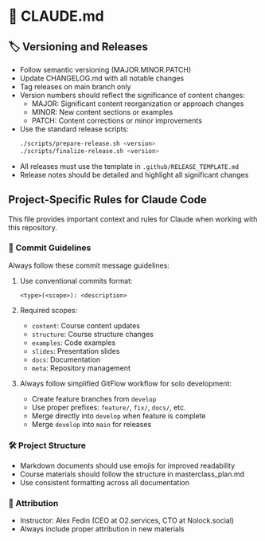 # 🤖 CLAUDE.md

## 🏷️ Versioning and Releases

- Follow semantic versioning (MAJOR.MINOR.PATCH)
- Update CHANGELOG.md with all notable changes
- Tag releases on main branch only
- Version numbers should reflect the significance of content changes:
  - MAJOR: Significant content reorganization or approach changes
  - MINOR: New content sections or examples
  - PATCH: Content corrections or minor improvements
- Use the standard release scripts:
  ```bash
  ./scripts/prepare-release.sh <version>
  ./scripts/finalize-release.sh <version>
  ```
- All releases must use the template in `.github/RELEASE_TEMPLATE.md`
- Release notes should be detailed and highlight all significant changes

## Project-Specific Rules for Claude Code

This file provides important context and rules for Claude when working with this repository.

### 📝 Commit Guidelines

Always follow these commit message guidelines:

1. Use conventional commits format:
   ```
   <type>(<scope>): <description>
   ```

2. Required scopes:
   - `content`: Course content updates
   - `structure`: Course structure changes
   - `examples`: Code examples
   - `slides`: Presentation slides
   - `docs`: Documentation
   - `meta`: Repository management

3. Always follow simplified GitFlow workflow for solo development:
   - Create feature branches from `develop`
   - Use proper prefixes: `feature/`, `fix/`, `docs/`, etc.
   - Merge directly into `develop` when feature is complete
   - Merge `develop` into `main` for releases

### 🛠️ Project Structure

- Markdown documents should use emojis for improved readability
- Course materials should follow the structure in masterclass_plan.md
- Use consistent formatting across all documentation

### 👤 Attribution

- Instructor: Alex Fedin (CEO at O2.services, CTO at Nolock.social)
- Always include proper attribution in new materials